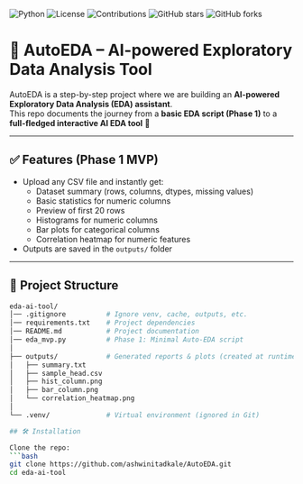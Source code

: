 ![Python](https://img.shields.io/badge/python-3.10+-blue.svg)
![License](https://img.shields.io/badge/license-MIT-green.svg)
![Contributions](https://img.shields.io/badge/contributions-welcome-orange.svg)
![GitHub stars](https://img.shields.io/github/stars/ashwinitadkale/eda-ai-tool?style=social)
![GitHub forks](https://img.shields.io/github/forks/ashwinitadkale/eda-ai-tool?style=social)

# 🧠 AutoEDA – AI-powered Exploratory Data Analysis Tool

AutoEDA is a step-by-step project where we are building an **AI-powered Exploratory Data Analysis (EDA) assistant**.  
This repo documents the journey from a **basic EDA script (Phase 1)** to a **full-fledged interactive AI EDA tool** 🚀  

---

## ✅ Features (Phase 1 MVP)
- Upload any CSV file and instantly get:
  - Dataset summary (rows, columns, dtypes, missing values)
  - Basic statistics for numeric columns
  - Preview of first 20 rows
  - Histograms for numeric columns
  - Bar plots for categorical columns
  - Correlation heatmap for numeric features
- Outputs are saved in the `outputs/` folder

---

## 📂 Project Structure

```bash
eda-ai-tool/
│── .gitignore          # Ignore venv, cache, outputs, etc.
│── requirements.txt    # Project dependencies
│── README.md           # Project documentation
│── eda_mvp.py          # Phase 1: Minimal Auto-EDA script
│
├── outputs/            # Generated reports & plots (created at runtime)
│   ├── summary.txt
│   ├── sample_head.csv
│   ├── hist_column.png
│   ├── bar_column.png
│   └── correlation_heatmap.png
│
└── .venv/              # Virtual environment (ignored in Git)

## 🛠 Installation

Clone the repo:
```bash
git clone https://github.com/ashwinitadkale/AutoEDA.git
cd eda-ai-tool
